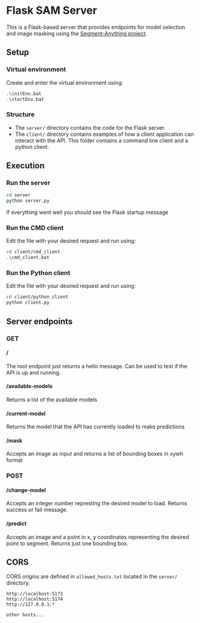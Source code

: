 # Flask SAM Server

This is a Flask-based server that provides endpoints for model selection and image masking using the [Segment-Anything project](https://github.com/facebookresearch/segment-anything).

## Setup

### Virtual environment

Create and enter the virtual environment using:

```bash
.\initEnv.bat
.\startEnv.bat
```

### Structure

- The `server/` directory contains the code for the Flask server.
- The `client/` directory contains examples of how a client application can interact with the API. This folder contains a command line client and a python client.

## Execution

### Run the server

```bash
cd server
python server.py
```

If everything went well you should see the Flask startup message

### Run the CMD client

Edit the file with your desired request and run using:

```bash
cd client/cmd_client
.\cmd_client.bat
```

### Run the Python client

Edit the file with your desired request and run using:

```bash
cd client/python_client
python client.py
```

## Server endpoints

### GET

#### /

The root endpoint just returns a hello message. Can be used to test if the API is up and running.

#### /available-models

Returns a list of the available models

#### /current-model

Returns the model that the API has currently loaded to make predictions

#### /mask

Accepts an image as input and returns a list of bounding boxes in xywh format

### POST

#### /change-model

Accepts an integer number represting the desired model to load. Returns success or fail message.

#### /predict

Accepts an image and a point in x, y coordinates representing the desired point to segment. Returns just one bounding box.

## CORS

CORS origins are defined in  ```allowed_hosts.txt``` located in the ```server/``` directory.

```
http://localhost:5173
http://localhost:5174
http://127.0.0.1:*

other hosts...
```
